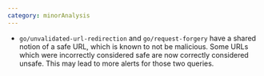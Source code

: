 ```yaml
---
category: minorAnalysis
---
```

* `go/unvalidated-url-redirection` and `go/request-forgery` have a shared notion of a safe URL, which is known to not be malicious. Some URLs which were incorrectly considered safe are now correctly considered unsafe. This may lead to more alerts for those two queries.
